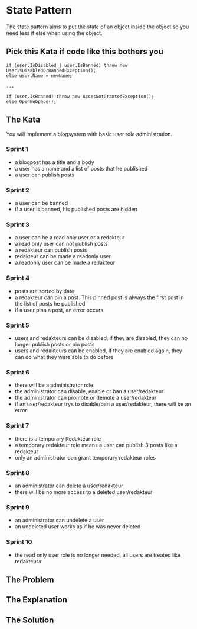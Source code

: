 # State Pattern
The state pattern aims to put the state of an object inside the object so you need less if else when using the object.

## Pick this Kata if code like this bothers you
```
if (user.IsDisabled | user.IsBanned) throw new UserIsDisabledOrBannedException();
else user.Name = newName;

...

if (user.IsBanned) throw new AccesNotGrantedException();
else OpenWebpage();
```

## The Kata
You will implement a blogsystem with basic user role administration.

### Sprint 1
- a blogpost has a title and a body
- a user has a name and a list of posts that he published
- a user can publish posts

### Sprint 2
- a user can be banned
- if a user is banned, his published posts are hidden

### Sprint 3
- a user can be a read only user or a redakteur
- a read only user can not publish posts
- a redakteur can publish posts
- redakteur can be made a readonly user
- a readonly user can be made a redakteur

### Sprint 4
- posts are sorted by date
- a redakteur can pin a post. This pinned post is always the first post in the list of posts he published
- if a user pins a post, an error occurs

### Sprint 5
- users and redakteurs can be disabled, if they are disabled, they can no longer publish posts or pin posts
- users and redakteurs can be enabled, if they are enabled again, they can do what they were able to do before

### Sprint 6
- there will be a administrator role
- the administrator can disable, enable or ban a user/redakteur
- the administrator can promote or demote a user/redakteur
- if an user/redakteur trys to disable/ban a user/redakteur, there will be an error

### Sprint 7
- there is a temporary Redakteur role
- a temporary redakteur role means a user can publish 3 posts like a redakteur
- only an administrator can grant temporary redakteur roles

### Sprint 8
- an administrator can delete a user/redakteur
- there will be no more access to a deleted user/redakteur

### Sprint 9
- an administrator can undelete a user
- an undeleted user works as if he was never deleted

### Sprint 10
- the read only user role is no longer needed, all users are treated like redakteurs

## The Problem

## The Explanation

## The Solution